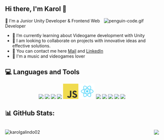 ## Hi there, I'm Karol 👋
<img align="right" alt="penguin-code.gif" width=180 src="https://github.com/karolgalindo02/karolgalindo02/assets/122057880/101655db-9971-4def-9f3d-1c9012be07d4.gif">

🐧 I'm a Junior Unity Developer & Frontend Web Developer

- 🔭 I’m currently learning about Videogame development with Unity
- 🎯 I am looking to collaborate on projects with innovative ideas and effective solutions.
- 📌 You can contact me here <a href="mailto:karolgalindo2018@gmail.com?subject=Servicios%20requeridos&body=Hola%20Karol!%20%F0%9F%91%8B">Mail</a> and [LinkedIn](https://www.linkedin.com/in/karol-galindo/)
- 👾 I'm a music and videogames lover



<!--
**karolgalindo02/karolgalindo02** is a ✨ _special_ ✨ repository because its `README.md` (this file) appears on your GitHub profile.

Here are some ideas to get you started:

- 🔭 I’m currently working on ...
- 🌱 I’m currently learning ...
- 👯 I’m looking to collaborate on ...
- 🤔 I’m looking for help with ...
- 💬 Ask me about ...
- 📫 How to reach me: ...
- 😄 Pronouns: ...
- ⚡ Fun fact: ...
-->

## 💻 Languages and Tools
<p align="center">
<code><img height="50" src="https://github.com/karolgalindo02/karolgalindo02/assets/122057880/22a9561a-1d28-4b8b-90c2-e7314adc3e09.png"></code>
<code><img height="50" src="https://github.com/karolgalindo02/karolgalindo02/assets/122057880/523da9cc-1572-43b0-be6a-5af1210fa45c.png"></code>
<code><img height=50 src="https://user-images.githubusercontent.com/86115727/215505925-ad47386c-4f17-48a3-9ddb-c6d2d0326406.png"/></code>
<code><img height=50 src="https://github.com/karolgalindo02/karolgalindo02/assets/122057880/c6d3d18e-42ff-4a09-b419-a7dfe1b7542c.png"/></code>
<code><img height=50 src="https://raw.githubusercontent.com/github/explore/80688e429a7d4ef2fca1e82350fe8e3517d3494d/topics/javascript/javascript.png" /></code>
<code><img height="50" src="https://raw.githubusercontent.com/github/explore/80688e429a7d4ef2fca1e82350fe8e3517d3494d/topics/react/react.png"></code>
<code><img height="50" src="https://github.com/karolgalindo02/karolgalindo02/assets/122057880/40948656-a9a2-4e24-9f69-0a180fa8dd0a.png"></code>
<code><img height="50" src="https://github.com/karolgalindo02/karolgalindo02/assets/122057880/95ff6a15-f4df-4b71-b050-897cdb130058.png"></code>
<code><img height="50" src="https://github.com/karolgalindo02/karolgalindo02/assets/122057880/c4b5f22d-0afd-4e04-a4e3-2f0af24b5791.png"></code>
<code><img height="50" src="https://github.com/karolgalindo02/karolgalindo02/assets/122057880/7a05a892-5467-447d-b006-99dc25b997ac.png"></code>
<code><img height="50" src="https://github.com/karolgalindo02/karolgalindo02/assets/122057880/c3fa9215-6bfa-458d-888e-d72ec2f9347a.png"></code>
</p>


## 📊 GitHub Stats:
<div style="display: flex; justify-content: space-between; flex-wrap: nowrap;">
  <p align="center"><img align="center" src="https://github-readme-streak-stats.herokuapp.com/?user=karolgalindo02&theme=dark&hide_border=false" alt="karolgalindo02" /></p>
  <p align="center"><img align="center" src="https://github-readme-stats.vercel.app/api/top-langs/?username=karolgalindo02&theme=dark&hide_border=false&include_all_commits=true&count_private=true&layout=compact" /></p>
</div>

